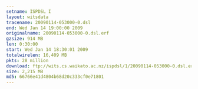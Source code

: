 ```yaml
---
setname: ISPDSL I
layout: witsdata
tracename: 20090114-053000-0.dsl
end: Wed Jan 14 19:00:00 2009
originalname: 20090114-053000-0.dsl.erf
gzsize: 914 MB
len: 0:30:00
start: Wed Jan 14 18:30:01 2009
totalwirelen: 16,409 MB
pkts: 28 million
download: ftp://wits.cs.waikato.ac.nz/ispdsl/1/20090114-053000-0.dsl.erf.gz
size: 2,215 MB
md5: 66766e41d4804b68d20c333cf0e71801
---
```

